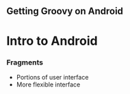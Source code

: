 ## Getting Groovy on Android

# Intro to Android

### Fragments

- Portions of user interface
- More flexible interface
